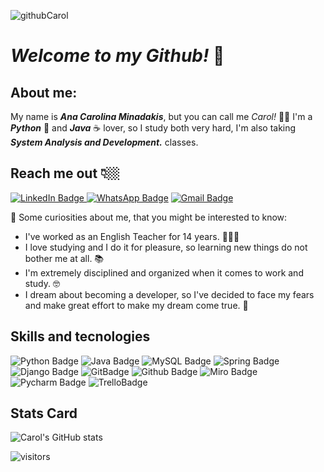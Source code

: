 ![githubCarol](https://user-images.githubusercontent.com/60453802/109641435-75353500-7b30-11eb-9500-5e34b27cf49e.jpg)
#  _Welcome to my Github!_ 🤗


## About me:
My name is _**Ana Carolina Minadakis**_, but you can call me _Carol!_ 🙌🏼
I'm a **_Python_** 🐍 and **_Java_** ☕ lover, so I study both very hard, I'm also taking _**System Analysis and Development.**_ classes.

## Reach me out 👇🏼
[ ![LinkedIn Badge](https://img.shields.io/badge/LinkedIn-blue?style=flat-square&logo=Linkedin&logoColor=white&link=https://www.linkedin.com/in/ana-carolina-minadakis-053452a7/)
](https://www.linkedin.com/in/ana-carolina-minadakis-053452a7/)
[ ![WhatsApp Badge](https://img.shields.io/badge/WhatsApp-25D366?style=flat-square&logo=whatsapp&logoColor=white&link=https://api.whatsapp.com/send?phone=17992221333)](https://api.whatsapp.com/send?phone=17992221333)
[ ![Gmail Badge](https://img.shields.io/badge/Gmail-D14836?style=flat-square&logo=gmail&logoColor=white&link=mailto:carolminadakis@gmail.com)
](mailto:carolminadakis@gmail.com)


📌 Some curiosities about me, that you might be interested to know:
 - I've worked as an English Teacher for 14 years. 👩🏼‍🏫
 - I love studying and I do it for pleasure, so learning new things do not bother me at all. 📚
 - I'm extremely disciplined and organized when it comes to work and study. 🤓
 - I dream about becoming a developer, so I've decided to face my fears and make great effort to make my dream come true. 🥰
 
 ## Skills and tecnologies

![Python Badge](https://img.shields.io/badge/Python-3776AB?style=for-the-badge&logo=python&logoColor=white)
![Java Badge](https://img.shields.io/badge/Java-ED8B00?style=for-the-badge&logo=java&logoColor=white)
![MySQL Badge](https://img.shields.io/badge/MySQL-4479A1?style=for-the-badge&logo=mysql&logoColor=white)
![Spring Badge](https://img.shields.io/badge/Spring-6DB33F?style=for-the-badge&logo=spring&logoColor=white)
![Django Badge](https://img.shields.io/badge/Django-092E20?style=for-the-badge&logo=django&logoColor=white)
![GitBadge](https://img.shields.io/badge/Git-F05032?style=for-the-badge&logo=git&logoColor=white)
![Github Badge](https://img.shields.io/badge/Github-181717?style=for-the-badge&logo=github&logoColor=white)
![Miro Badge](https://img.shields.io/badge/miro-050038?style=for-the-badge&logo=miro&logoColor=white)
![Pycharm Badge](https://img.shields.io/badge/pycharm-000000?style=for-the-badge&logo=pycharm&logoColor=white)
![TrelloBadge](https://img.shields.io/badge/trello-0079BF?style=for-the-badge&logo=trello&logoColor=white)

 ## Stats Card
 
![Carol's GitHub stats](https://github-readme-stats.vercel.app/api?username=carolminadakis&count_private=true&show_icons=true&hide=prs,contribs&theme=omni)

![visitors](https://visitor-badge.laobi.icu/badge?page_id=carolminadakis.visitor-badge.issue.1)
<!--
